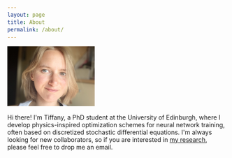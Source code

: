 ```yaml
---
layout: page
title: About
permalink: /about/
---
```


<img src="/pics/me2.jpeg" width="200"/>

Hi there! I'm Tiffany, a PhD student at the University of Edinburgh, where I develop physics-inspired optimization schemes for neural network training, often based on discretized stochastic differential equations. I'm always looking for new collaborators, so if you are interested in [my research]({{TiffanyVlaar.github.io}}/research), please feel free to drop me an email. 


